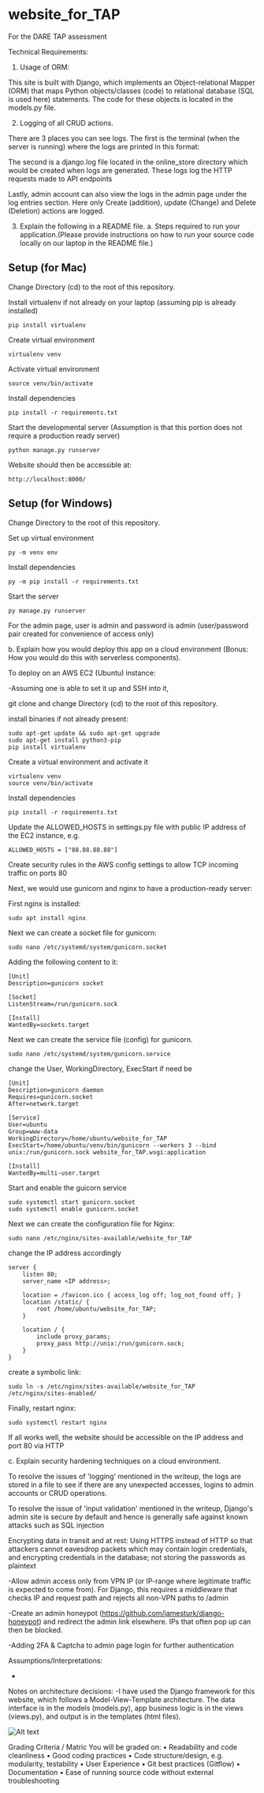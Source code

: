 # website_for_TAP
For the DARE TAP assessment


Technical Requirements:
1. Usage of ORM:

This site is built with Django, which implements an Object-relational Mapper (ORM) that maps Python objects/classes (code) to relational database (SQL is used here) statements. The code for these objects is located in the models.py file.



2. Logging of all CRUD actions.

There are 3 places you can see logs. The first is the terminal (when the server is running) where the logs are printed in this format:

The second is a django.log file located in the online_store directory which would be created when logs are generated. These logs log the HTTP requests made to API endpoints

Lastly, admin account can also view the logs in the admin page under the log entries section. Here only Create (addition), update (Change) and Delete (Deletion) actions are logged.



3. Explain the following in a README file.
a. Steps required to run your application.(Please provide instructions on how to run your source code locally on our laptop in the README file.)


## Setup (for Mac)
Change Directory (cd) to the root of this repository.

Install virtualenv if not already on your laptop (assuming pip is already installed)

```
pip install virtualenv
```

Create virtual environment

```
virtualenv venv
```

Activate virtual environment
```
source venv/bin/activate
```

Install dependencies 
```
pip install -r requirements.txt
```

Start the developmental server (Assumption is that this portion does not require a production ready server)
```
python manage.py runserver
```

Website should then be accessible at:
```
http://localhost:8000/
```

## Setup (for Windows)
Change Directory to the root of this repository.

Set up virtual environment
```
py -m venv env
```

Install dependencies 
```
py -m pip install -r requirements.txt
```

Start the server
```
py manage.py runserver
```

For the admin page, user is admin and password is admin (user/password pair created for convenience of access only)

b. Explain how you would deploy this app on a cloud environment (Bonus: How you would
do this with serverless components).

To deploy on an AWS EC2 (Ubuntu) instance:

-Assuming one is able to set it up and SSH into it,

git clone and change Directory (cd) to the root of this repository.

install binaries if not already present:
```
sudo apt-get update && sudo apt-get upgrade
sudo apt-get install python3-pip
pip install virtualenv
```

Create a virtual environment and activate it
```
virtualenv venv
source venv/bin/activate
```

Install dependencies 
```
pip install -r requirements.txt
```

Update the ALLOWED_HOSTS in settings.py file with public IP address of the EC2 instance, e.g.
```
ALLOWED_HOSTS = ["88.88.88.88"]
```

Create security rules in the AWS config settings to allow TCP incoming traffic on ports 80

Next, we would use gunicorn and nginx to have a production-ready server:

First nginx is installed:
```
sudo apt install nginx
```

Next we can create a socket file for gunicorn:
```
sudo nano /etc/systemd/system/gunicorn.socket
```

Adding the following content to it:
```
[Unit]
Description=gunicorn socket

[Socket]
ListenStream=/run/gunicorn.sock

[Install]
WantedBy=sockets.target
```

Next we can create the service file (config) for gunicorn. 
```
sudo nano /etc/systemd/system/gunicorn.service
```

change the User, WorkingDirectory, ExecStart if need be
```
[Unit]
Description=gunicorn daemon
Requires=gunicorn.socket
After=network.target

[Service]
User=ubuntu
Group=www-data
WorkingDirectory=/home/ubuntu/website_for_TAP
ExecStart=/home/ubuntu/venv/bin/gunicorn --workers 3 --bind unix:/run/gunicorn.sock website_for_TAP.wsgi:application

[Install]
WantedBy=multi-user.target
```

Start and enable the guicorn service
```
sudo systemctl start gunicorn.socket
sudo systemctl enable gunicorn.socket
```

Next we can create the configuration file for Nginx:
```
sudo nano /etc/nginx/sites-available/website_for_TAP
```

change the IP address accordingly

```
server {
    listen 80;
    server_name <IP address>;

    location = /favicon.ico { access_log off; log_not_found off; }
    location /static/ {
        root /home/ubuntu/website_for_TAP;
    }

    location / {
        include proxy_params;
        proxy_pass http://unix:/run/gunicorn.sock;
    }
}
```

create a symbolic link:
```
sudo ln -s /etc/nginx/sites-available/website_for_TAP /etc/nginx/sites-enabled/
```

Finally, restart nginx:
```
sudo systemctl restart nginx
```

If all works well, the website should be accessible on the IP address and port 80 via HTTP

c. Explain security hardening techniques on a cloud environment.

To resolve the issues of 'logging' mentioned in the writeup, the logs are stored in a file to see if there are any unexpected accesses, logins to admin accounts or CRUD operations. 

To resolve the issue of 'input validation' mentioned in the writeup, Django's admin site is secure by default and hence is generally safe against known attacks such as SQL injection

Encrypting data in transit and at rest: Using HTTPS instead of HTTP so that attackers cannot eavesdrop packets which may contain login credentials, and encrypting credentials in the database; not storing the passwords as plaintext

-Allow admin access only from VPN IP (or IP-range where legitimate traffic is expected to come from). For Django, this requires a middleware that checks IP and request path and rejects all non-VPN paths to /admin

-Create an admin honeypot (https://github.com/jamesturk/django-honeypot) and redirect the admin link elsewhere. IPs that often pop up can then be blocked.

-Adding 2FA & Captcha to admin page login for further authentication



Assumptions/Interpretations:

-

Notes on architecture decisions:
-I have used the Django framework for this website, which follows a Model-View-Template architecture. The data interface  is in the models (models.py), app business logic is in the views (views.py), and output is in the templates (html files).

![Alt text](<Screenshot 2023-09-18 at 2.55.37 pm.png>)


Grading Criteria / Matric
You will be graded on:
• Readability and code cleanliness
• Good coding practices
• Code structure/design, e.g. modularity, testability
• User Experience
• Git best practices (Gitflow)
• Documentation
• Ease of running source code without external troubleshooting
